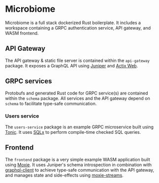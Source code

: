 # Microbiome

Microbiome is a full stack dockerized Rust boilerplate. It includes a workspace containing a GRPC authentication service, API gateway, and WASM frontend.

## API Gateway

The API gateway & static file server is contained within the `api-gateway` package. It exposes a GraphQL API using [Juniper](https://github.com/graphql-rust/juniper) and [Actix Web](https://github.com/actix/actix-web).

## GRPC services

Protobufs and generated Rust code for GRPC service(s) are contained within the `schema` package. All services and the API gateway depend on `schema` to facilitate type-safe communication.

### Users service

The `users-service` package is an example GRPC microservice built using [Tonic](https://github.com/hyperium/tonic). It uses [SQLx](https://github.com/launchbadge/sqlx) to perform compile-time checked SQL queries.

## Frontend

The `frontend` package is a very simple example WASM application built using [Moxie](https://moxie.rs/). It uses Juniper's schema introspection in combination with [graphql-client](https://github.com/graphql-rust/graphql-client) to achieve type-safe communication with the API gateway, and manages state and side-effects using [moxie-streams](https://github.com/nicksenger/moxie-streams).
